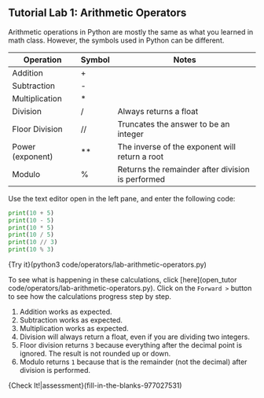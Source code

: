## Tutorial Lab 1: Arithmetic Operators

Arithmetic operations in Python are mostly the same as what you learned in math class. However, the symbols used in Python can be different.

|Operation|Symbol|Notes|
|---------|------|-----|
|Addition | + | |
|Subtraction | - | |
|Multiplication | * | |
|Division | / |Always returns a float|
|Floor Division | // |Truncates the answer to be an integer|
|Power (exponent) | ** |The inverse of the exponent will return a root|
|Modulo | % | Returns the remainder after division is performed|

Use the text editor open in the left pane, and enter the following code:

```python
print(10 + 5)
print(10 - 5)
print(10 * 5)
print(10 / 5)
print(10 // 3)
print(10 % 3)
```

{Try it}(python3 code/operators/lab-arithmetic-operators.py)

To see what is happening in these calculations, click [here](open_tutor code/operators/lab-arithmetic-operators.py). Click on the `Forward >` button to see how the calculations progress step by step.
1) Addition works as expected.
2) Subtraction works as expected.
3) Multiplication works as expected.
4) Division will always return a float, even if you are dividing two integers.
5) Floor division returns `3` because everything after the decimal point is ignored. The result is not rounded up or down.
6) Modulo returns `1` because that is the remainder (not the decimal) after division is performed.

{Check It!|assessment}(fill-in-the-blanks-977027531)